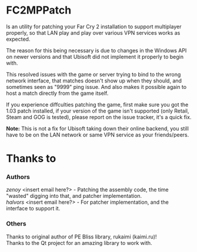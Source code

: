 # FC2MPPatch
Is an utility for patching your Far Cry 2 installation to support multiplayer properly, so that LAN play and play over various VPN services works as expected.

The reason for this being necessary is due to changes in the Windows API on newer versions and that Ubisoft did not implement it properly to begin with.

This resolved issues with the game or server trying to bind to the wrong network interface, that matches doesn't show up when they should, and sometimes seen as "9999" ping issue. And also makes it possible again to host a match directly from the game itself.

If you experience diffculties patching the game, first make sure you got the 1.03 patch installed, if your version of the game isn't supported (only Retail, Steam and GOG is tested), please report on the issue tracker, it's a quick fix.

<b>Note:</b> This is not a fix for Ubisoft taking down their online backend, you still have to be on the LAN network or same VPN service as your friends/peers.

# Thanks to
### Authors
<i>zenoy</i> <insert email here?> - Patching the assembly code, the time "wasted" digging into that, and patcher implementation.  
<i>halvors</i> <insert email here?> - For patcher implementation, and the interface to support it.  

### Others
Thanks to original author of PE Bliss library, rukaimi (kaimi.ru)!  
Thanks to the Qt project for an amazing library to work with.  
